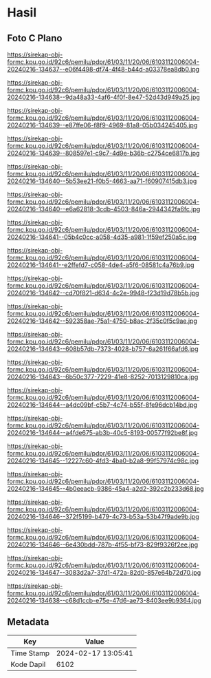 # Hasil

## Foto C Plano

https://sirekap-obj-formc.kpu.go.id/92c6/pemilu/pdpr/61/03/11/20/06/6103112006004-20240216-134637--e06f4498-df74-4f48-b44d-a03378ea8db0.jpg

https://sirekap-obj-formc.kpu.go.id/92c6/pemilu/pdpr/61/03/11/20/06/6103112006004-20240216-134638--9da48a33-4af6-4f0f-8e47-52d43d949a25.jpg

https://sirekap-obj-formc.kpu.go.id/92c6/pemilu/pdpr/61/03/11/20/06/6103112006004-20240216-134639--e87ffe06-f8f9-4969-81a8-05b034245405.jpg

https://sirekap-obj-formc.kpu.go.id/92c6/pemilu/pdpr/61/03/11/20/06/6103112006004-20240216-134639--808597e1-c9c7-4d9e-b36b-c2754ce6817b.jpg

https://sirekap-obj-formc.kpu.go.id/92c6/pemilu/pdpr/61/03/11/20/06/6103112006004-20240216-134640--5b53ee21-f0b5-4663-aa71-f60907415db3.jpg

https://sirekap-obj-formc.kpu.go.id/92c6/pemilu/pdpr/61/03/11/20/06/6103112006004-20240216-134640--e6a62818-3cdb-4503-846a-2944342fa6fc.jpg

https://sirekap-obj-formc.kpu.go.id/92c6/pemilu/pdpr/61/03/11/20/06/6103112006004-20240216-134641--05b4c0cc-a058-4d35-a981-1f59ef250a5c.jpg

https://sirekap-obj-formc.kpu.go.id/92c6/pemilu/pdpr/61/03/11/20/06/6103112006004-20240216-134641--e2ffefd7-c058-4de4-a5f6-08581c4a76b9.jpg

https://sirekap-obj-formc.kpu.go.id/92c6/pemilu/pdpr/61/03/11/20/06/6103112006004-20240216-134642--cd70f821-d634-4c2e-9948-f23d19d78b5b.jpg

https://sirekap-obj-formc.kpu.go.id/92c6/pemilu/pdpr/61/03/11/20/06/6103112006004-20240216-134642--592358ae-75a1-4750-b8ac-2f35c0f5c9ae.jpg

https://sirekap-obj-formc.kpu.go.id/92c6/pemilu/pdpr/61/03/11/20/06/6103112006004-20240216-134643--608b57db-7373-4028-b757-6a261f66afd6.jpg

https://sirekap-obj-formc.kpu.go.id/92c6/pemilu/pdpr/61/03/11/20/06/6103112006004-20240216-134643--6b50c377-7229-41e8-8252-7013129810ca.jpg

https://sirekap-obj-formc.kpu.go.id/92c6/pemilu/pdpr/61/03/11/20/06/6103112006004-20240216-134644--a4dc09bf-c5b7-4c74-b55f-8fe96dcb14bd.jpg

https://sirekap-obj-formc.kpu.go.id/92c6/pemilu/pdpr/61/03/11/20/06/6103112006004-20240216-134644--a4fde675-ab3b-40c5-8193-00577f92be8f.jpg

https://sirekap-obj-formc.kpu.go.id/92c6/pemilu/pdpr/61/03/11/20/06/6103112006004-20240216-134645--12227c60-4fd3-4ba0-b2a8-99f57974c98c.jpg

https://sirekap-obj-formc.kpu.go.id/92c6/pemilu/pdpr/61/03/11/20/06/6103112006004-20240216-134645--4b0eeacb-9386-45a4-a2d2-392c2b233d68.jpg

https://sirekap-obj-formc.kpu.go.id/92c6/pemilu/pdpr/61/03/11/20/06/6103112006004-20240216-134646--372f5199-b479-4c73-b53a-53b47f9ade9b.jpg

https://sirekap-obj-formc.kpu.go.id/92c6/pemilu/pdpr/61/03/11/20/06/6103112006004-20240216-134646--6e430bdd-787b-4f55-bf73-829f9326f2ee.jpg

https://sirekap-obj-formc.kpu.go.id/92c6/pemilu/pdpr/61/03/11/20/06/6103112006004-20240216-134647--3083d2a7-37d1-472a-82d0-857e64b72d70.jpg

https://sirekap-obj-formc.kpu.go.id/92c6/pemilu/pdpr/61/03/11/20/06/6103112006004-20240216-134638--c68d1ccb-e75e-47d6-ae73-8403ee9b9364.jpg


## Metadata

| Key        | Value               |
| ---------- | ------------------- |
| Time Stamp | 2024-02-17 13:05:41 |
| Kode Dapil | 6102                |




